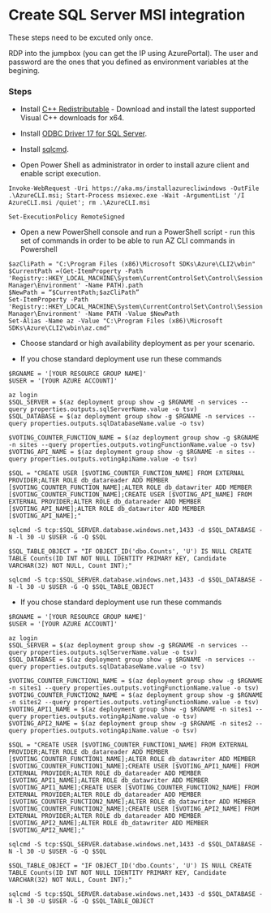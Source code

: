 # Create SQL Server MSI integration

These steps need to be excuted only once.

RDP into the jumpbox (you can get the IP using AzurePortal). The user and password are the ones that you defined as environment variables at the begining.

### Steps

- Install [C++ Redistributable](https://support.microsoft.com/en-us/help/2977003/the-latest-supported-visual-c-download) - Download and install the latest supported Visual C++ downloads for x64.

- Install [ODBC Driver 17 for SQL Server](https://www.microsoft.com/en-us/download/details.aspx?id=56567).

- Install [sqlcmd](https://docs.microsoft.com/en-us/sql/tools/sqlcmd-utility?view=sql-server-ver15#download-the-latest-version-of-sqlcmd-utility).

- Open Power Shell as administrator in order to install azure client and enable script execution.

```
Invoke-WebRequest -Uri https://aka.ms/installazurecliwindows -OutFile .\AzureCLI.msi; Start-Process msiexec.exe -Wait -ArgumentList '/I AzureCLI.msi /quiet'; rm .\AzureCLI.msi

Set-ExecutionPolicy RemoteSigned
```

- Open a new PowerShell console and run a PowerShell script - run this set of commands in order to be able to run AZ CLI commands in Powershell

```
$azCliPath = "C:\Program Files (x86)\Microsoft SDKs\Azure\CLI2\wbin"
$CurrentPath =(Get-ItemProperty -Path 'Registry::HKEY_LOCAL_MACHINE\System\CurrentControlSet\Control\Session Manager\Environment' -Name PATH).path
$NewPath = “$CurrentPath;$azCliPath”
Set-ItemProperty -Path 'Registry::HKEY_LOCAL_MACHINE\System\CurrentControlSet\Control\Session Manager\Environment' -Name PATH -Value $NewPath
Set-Alias -Name az -Value "C:\Program Files (x86)\Microsoft SDKs\Azure\CLI2\wbin\az.cmd"
```

- Choose standard or high availability deployment as per your scenario.

- If you chose standard deployment use run these commands

```
$RGNAME = '[YOUR RESOURCE GROUP NAME]'
$USER = '[YOUR AZURE ACCOUNT]'

az login
$SQL_SERVER = $(az deployment group show -g $RGNAME -n services --query properties.outputs.sqlServerName.value -o tsv)
$SQL_DATABASE = $(az deployment group show -g $RGNAME -n services --query properties.outputs.sqlDatabaseName.value -o tsv)

$VOTING_COUNTER_FUNCTION_NAME = $(az deployment group show -g $RGNAME -n sites --query properties.outputs.votingFunctionName.value -o tsv)
$VOTING_API_NAME = $(az deployment group show -g $RGNAME -n sites --query properties.outputs.votingApiName.value -o tsv)

$SQL = "CREATE USER [$VOTING_COUNTER_FUNCTION_NAME] FROM EXTERNAL PROVIDER;ALTER ROLE db_datareader ADD MEMBER [$VOTING_COUNTER_FUNCTION_NAME];ALTER ROLE db_datawriter ADD MEMBER [$VOTING_COUNTER_FUNCTION_NAME];CREATE USER [$VOTING_API_NAME] FROM EXTERNAL PROVIDER;ALTER ROLE db_datareader ADD MEMBER [$VOTING_API_NAME];ALTER ROLE db_datawriter ADD MEMBER [$VOTING_API_NAME];"

sqlcmd -S tcp:$SQL_SERVER.database.windows.net,1433 -d $SQL_DATABASE -N -l 30 -U $USER -G -Q $SQL

$SQL_TABLE_OBJECT = "IF OBJECT_ID('dbo.Counts', 'U') IS NULL CREATE TABLE Counts(ID INT NOT NULL IDENTITY PRIMARY KEY, Candidate VARCHAR(32) NOT NULL, Count INT);"

sqlcmd -S tcp:$SQL_SERVER.database.windows.net,1433 -d $SQL_DATABASE -N -l 30 -U $USER -G -Q $SQL_TABLE_OBJECT
```

- If you chose standard deployment use run these commands

```
$RGNAME = '[YOUR RESOURCE GROUP NAME]'
$USER = '[YOUR AZURE ACCOUNT]'

az login
$SQL_SERVER = $(az deployment group show -g $RGNAME -n services --query properties.outputs.sqlServerName.value -o tsv)
$SQL_DATABASE = $(az deployment group show -g $RGNAME -n services --query properties.outputs.sqlDatabaseName.value -o tsv)

$VOTING_COUNTER_FUNCTION1_NAME = $(az deployment group show -g $RGNAME -n sites1 --query properties.outputs.votingFunctionName.value -o tsv)
$VOTING_COUNTER_FUNCTION2_NAME = $(az deployment group show -g $RGNAME -n sites2 --query properties.outputs.votingFunctionName.value -o tsv)
$VOTING_API1_NAME = $(az deployment group show -g $RGNAME -n sites1 --query properties.outputs.votingApiName.value -o tsv)
$VOTING_API2_NAME = $(az deployment group show -g $RGNAME -n sites2 --query properties.outputs.votingApiName.value -o tsv)

$SQL = "CREATE USER [$VOTING_COUNTER_FUNCTION1_NAME] FROM EXTERNAL PROVIDER;ALTER ROLE db_datareader ADD MEMBER [$VOTING_COUNTER_FUNCTION1_NAME];ALTER ROLE db_datawriter ADD MEMBER [$VOTING_COUNTER_FUNCTION1_NAME];CREATE USER [$VOTING_API1_NAME] FROM EXTERNAL PROVIDER;ALTER ROLE db_datareader ADD MEMBER [$VOTING_API1_NAME];ALTER ROLE db_datawriter ADD MEMBER [$VOTING_API1_NAME];CREATE USER [$VOTING_COUNTER_FUNCTION2_NAME] FROM EXTERNAL PROVIDER;ALTER ROLE db_datareader ADD MEMBER [$VOTING_COUNTER_FUNCTION2_NAME];ALTER ROLE db_datawriter ADD MEMBER [$VOTING_COUNTER_FUNCTION2_NAME];CREATE USER [$VOTING_API2_NAME] FROM EXTERNAL PROVIDER;ALTER ROLE db_datareader ADD MEMBER [$VOTING_API2_NAME];ALTER ROLE db_datawriter ADD MEMBER [$VOTING_API2_NAME];"

sqlcmd -S tcp:$SQL_SERVER.database.windows.net,1433 -d $SQL_DATABASE -N -l 30 -U $USER -G -Q $SQL

$SQL_TABLE_OBJECT = "IF OBJECT_ID('dbo.Counts', 'U') IS NULL CREATE TABLE Counts(ID INT NOT NULL IDENTITY PRIMARY KEY, Candidate VARCHAR(32) NOT NULL, Count INT);"

sqlcmd -S tcp:$SQL_SERVER.database.windows.net,1433 -d $SQL_DATABASE -N -l 30 -U $USER -G -Q $SQL_TABLE_OBJECT
```